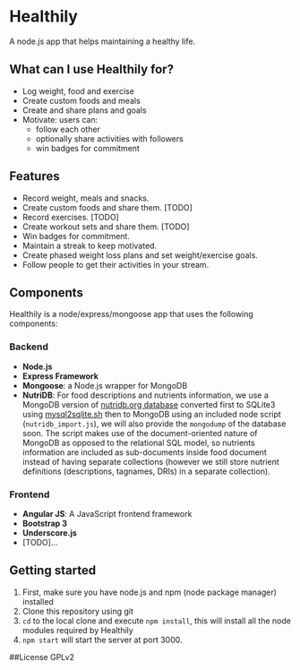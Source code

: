 # Healthily
A node.js app that helps maintaining a healthy life.

## What can I use Healthily for?
  * Log weight, food and exercise
  * Create custom foods and meals
  * Create and share plans and goals
  * Motivate: users can:
    * follow each other
    * optionally share activities with followers
    * win badges for commitment

## Features
  * Record weight, meals and snacks.
  * Create custom foods and share them. [TODO]
  * Record exercises. [TODO]
  * Create workout sets and share them. [TODO]
  * Win badges for commitment.
  * Maintain a streak to keep motivated.
  * Create phased weight loss plans and set weight/exercise goals.
  * Follow people to get their activities in your stream.

## Components
Healthily is a node/express/mongoose app that uses the following components:

### Backend
  * **Node.js**
  * **Express Framework**
  * **Mongoose**: a Node.js wrapper for MongoDB
  * **NutriDB**: For food descriptions and nutrients information, we use a MongoDB version of [nutridb.org database](http://nutridb.org/download) converted first to SQLite3 using [mysql2sqlite.sh](https://gist.github.com/943776) then to MongoDB using an included node script (`nutridb_import.js`), we will also provide the `mongodump` of the database soon. The script makes use of the document-oriented nature of MongoDB as opposed to the relational SQL model, so nutrients information are included as sub-documents inside food document instead of having separate collections (however we still store nutrient definitions (descriptions, tagnames, DRIs) in a separate collection).

### Frontend
  * **Angular JS**: A JavaScript frontend framework
  * **Bootstrap 3**
  * **Underscore.js**
  * [TODO]...

## Getting started
  1. First, make sure you have node.js and npm (node package manager) installed
  2. Clone this repository using git
  3. `cd` to the local clone and execute `npm install`, this will install all the node modules required by Healthily
  4. `npm start` will start the server at port 3000.

##License
GPLv2
